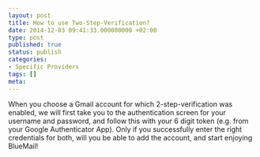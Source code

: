 ```yaml
---
layout: post
title: How to use Two-Step-Verification?
date: 2014-12-03 09:41:33.000000000 +02:00
type: post
published: true
status: publish
categories:
- Specific Providers
tags: []
meta:
---
```


When you choose a Gmail account for which 2-step-verification was enabled, we will first take you to the authentication screen for your username and password, and follow this with your 6 digit token (e.g. from your Google Authenticator App). Only if you successfully enter the right credentials for both, will you be able to add the account, and start enjoying BlueMail!